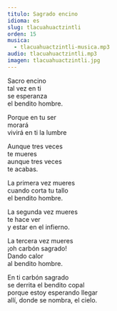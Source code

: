```yaml
---
titulo: Sagrado encino
idioma: es
slug: tlacuahuactzintli
orden: 15
musica: 
  - tlacuahuactzintli-musica.mp3
audio: tlacuahuactzintli.mp3
imagen: tlacuahuactzintli.jpg
---
```


Sacro encino<br>
tal vez en ti<br>
se esperanza<br>
el bendito hombre.<br>

Porque en tu ser<br>
morará<br>
vivirá en ti la lumbre<br>

Aunque tres veces<br>
te mueres<br>
aunque tres veces<br>
te acabas.<br>

La primera vez mueres<br>
cuando corta tu tallo<br>
el bendito hombre.<br>

La segunda vez mueres<br>
te hace ver<br>
y estar en el infierno.<br>

La tercera vez mueres<br>
¡oh carbón sagrado!<br>
Dando calor<br>
al bendito hombre.<br>

En ti carbón sagrado<br>
se derrita el bendito copal<br>
porque estoy esperando llegar<br>
allí, donde se nombra, el cielo.<br>
